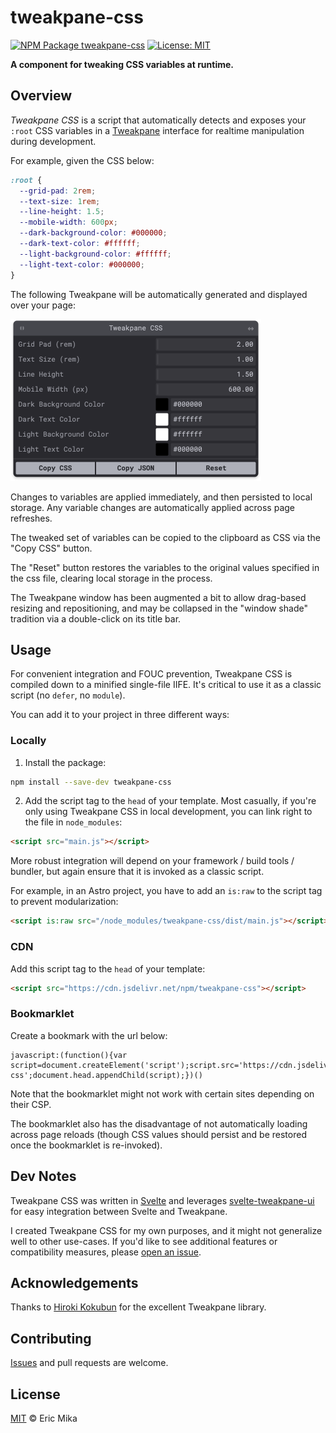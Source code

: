<!--+ Warning: Content inside HTML comment blocks was generated by mdat and may be overwritten. +-->

<!-- header -->

# tweakpane-css

[![NPM Package tweakpane-css](https://img.shields.io/npm/v/tweakpane-css.svg)](https://npmjs.com/package/tweakpane-css)
[![License: MIT](https://img.shields.io/badge/License-MIT-yellow.svg)](https://opensource.org/licenses/MIT)

**A component for tweaking CSS variables at runtime.**

<!-- /header -->

## Overview

_Tweakpane CSS_ is a script that automatically detects and exposes your `:root` CSS variables in a [Tweakpane](https://tweakpane.github.io/docs/) interface for realtime manipulation during development.

For example, given the CSS below:

```css
:root {
  --grid-pad: 2rem;
  --text-size: 1rem;
  --line-height: 1.5;
  --mobile-width: 600px;
  --dark-background-color: #000000;
  --dark-text-color: #ffffff;
  --light-background-color: #ffffff;
  --light-text-color: #000000;
}
```

The following Tweakpane will be automatically generated and displayed over your page:

<img src="./screenshot.webp" width="401px" alt="Tweakpane CSS panel" />

Changes to variables are applied immediately, and then persisted to local storage. Any variable changes are automatically applied across page refreshes.

The tweaked set of variables can be copied to the clipboard as CSS via the "Copy CSS" button.

The "Reset" button restores the variables to the original values specified in the css file, clearing local storage in the process.

The Tweakpane window has been augmented a bit to allow drag-based resizing and repositioning, and may be collapsed in the "window shade" tradition via a double-click on its title bar.

## Usage

For convenient integration and FOUC prevention, Tweakpane CSS is compiled down to a minified single-file IIFE. It's critical to use it as a classic script (no `defer`, no `module`).

You can add it to your project in three different ways:

### Locally

1. Install the package:

```sh
npm install --save-dev tweakpane-css
```

2. Add the script tag to the `head` of your template. Most casually, if you're only using Tweakpane CSS in local development, you can link right to the file in `node_modules`:

```html
<script src="main.js"></script>
```

More robust integration will depend on your framework / build tools / bundler, but again ensure that it is invoked as a classic script.

For example, in an Astro project, you have to add an `is:raw` to the script tag to prevent modularization:

```html
<script is:raw src="/node_modules/tweakpane-css/dist/main.js"></script>
```

### CDN

Add this script tag to the `head` of your template:

```html
<script src="https://cdn.jsdelivr.net/npm/tweakpane-css"></script>
```

### Bookmarklet

Create a bookmark with the url below:

```
javascript:(function(){var script=document.createElement('script');script.src='https://cdn.jsdelivr.net/npm/tweakpane-css';document.head.appendChild(script);})()
```

Note that the bookmarklet might not work with certain sites depending on their CSP.

The bookmarklet also has the disadvantage of not automatically loading across page reloads (though CSS values should persist and be restored once the bookmarklet is re-invoked).

## Dev Notes

Tweakpane CSS was written in [Svelte](https://svelte.dev) and leverages [svelte-tweakpane-ui](https://kitschpatrol.com/svelte-tweakpane-ui) for easy integration between Svelte and Tweakpane.

I created Tweakpane CSS for my own purposes, and it might not generalize well to other use-cases. If you'd like to see additional features or compatibility measures, please [open an issue](https://github.com/kitschpatrol/tweakpane-css/issues).

## Acknowledgements

Thanks to [Hiroki Kokubun](https://cocopon.me) for the excellent Tweakpane library.

<!-- footer -->

## Contributing

[Issues](https://github.com/kitschpatrol/tweakpane-css/issues) and pull requests are welcome.

## License

[MIT](license.txt) © Eric Mika

<!-- /footer -->
